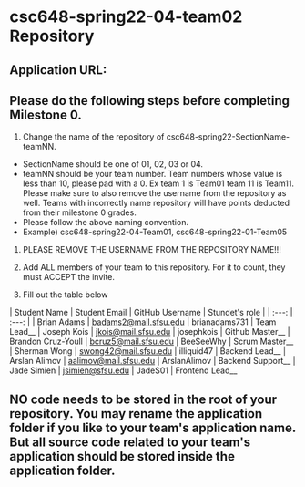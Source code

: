 # csc648-spring22-04-team02 Repository

## Application URL: 


## Please do the following steps before completing Milestone 0.
1. Change the name of the repository of csc648-spring22-SectionName-teamNN. 
 - SectionName should be one of 01, 02, 03 or 04. 
 - teamNN should be your team number. Team numbers whose value is less than 10, please pad with a 0. Ex team 1 is Team01 team 11 is Team11. Please make sure to also remove the username from the repository as well. Teams with incorrectly name repository will have points deducted from their milestone 0 grades.
 - Please follow the above naming convention.
 - Example) csc648-spring22-04-Team01,   csc648-spring22-01-Team05

1. PLEASE REMOVE THE USERNAME FROM THE REPOSITORY NAME!!!

2. Add ALL members of your team to this repository. For it to count, they must ACCEPT the invite.

3. Fill out the table below


| Student Name | Student Email | GitHub Username | Stundet's role 
|                 |     :---:     |     :---:        |
| Brian Adams     | badams2@mail.sfsu.edu            |   brianadams731           |  Team Lead__
| Joseph Kois     | jkois@mail.sfsu.edu              |   josephkois              |  Github Master__
| Brandon Cruz-Youll     | bcruz5@mail.sfsu.edu      |   BeeSeeWhy               |  Scrum Master__
| Sherman Wong    |  swong42@mail.sfsu.edu           |   illiquid47              |  Backend Lead__
| Arslan Alimov   | aalimov@mail.sfsu.edu            |   ArslanAlimov            |  Backend Support__
| Jade Simien     | jsimien@sfsu.edu                 |     JadeS01               |  Frontend Lead__

## NO code needs to be stored in the root of your repository. You may rename the application folder if you like to your team's application name. But all source code related to your team's application should be stored inside the application folder.
